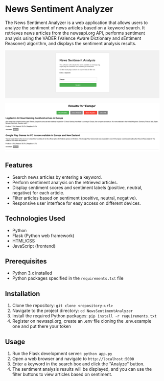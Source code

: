 # News Sentiment Analyzer

The News Sentiment Analyzer is a web application that allows users to analyze the sentiment of news articles based on a keyword search. It retrieves news articles from the newsapi.org API, performs sentiment analysis using the VADER (Valence Aware Dictionary and sEntiment Reasoner) algorithm, and displays the sentiment analysis results.


![Screenshot 1](https://github.com/riccardobertolini/NewsSentimentAnalyzer/blob/main/img/image1.png?raw=true)

![Screenshot 2](https://github.com/riccardobertolini/NewsSentimentAnalyzer/blob/main/img/image2.png?raw=true)

## Features

- Search news articles by entering a keyword.
- Perform sentiment analysis on the retrieved articles.
- Display sentiment scores and sentiment labels (positive, neutral, negative) for each article.
- Filter articles based on sentiment (positive, neutral, negative).
- Responsive user interface for easy access on different devices.

## Technologies Used

- Python
- Flask (Python web framework)
- HTML/CSS
- JavaScript (frontend)

## Prerequisites

- Python 3.x installed
- Python packages specified in the `requirements.txt` file

## Installation

1. Clone the repository: `git clone <repository-url>`
2. Navigate to the project directory: `cd NewsSentimentAnalyzer`
3. Install the required Python packages: `pip install -r requirements.txt`
4. Register on newsapi.org, create an .env file cloning the .env.example one and put there your token

## Usage

1. Run the Flask development server: `python app.py`
2. Open a web browser and navigate to `http://localhost:5000`
3. Enter a keyword in the search box and click the "Analyze" button.
4. The sentiment analysis results will be displayed, and you can use the filter buttons to view articles based on sentiment.



